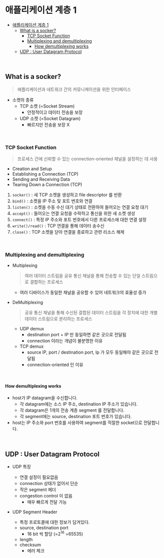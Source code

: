 # 애플리케이션 계층 1
<!-- TOC -->

- [애플리케이션 계층 1](#%EC%95%A0%ED%94%8C%EB%A6%AC%EC%BC%80%EC%9D%B4%EC%85%98-%EA%B3%84%EC%B8%B5-1)
    - [What is a socker?](#what-is-a-socker)
        - [TCP Socket Function](#tcp-socket-function)
        - [Multiplexing and demultiplexing](#multiplexing-and-demultiplexing)
            - [How demultiplexing works](#how-demultiplexing-works)
    - [UDP : User Datagram Protocol](#udp--user-datagram-protocol)

<!-- /TOC -->

<br>

## What is a socker?

> 애플리케이션과 네트워크 간의 커뮤니케이션을 위한 인터페이스

- 소켓의 종류
    - TCP 소켓 (=Socket Stream)
        - 안정적이고 데이터 전송을 보장
    - UDP 소켓 (=Socket Datagram)
        - 빠르지만 전송을 보장 X

<br>

### TCP Socket Function

> 프로세스 간에 신뢰할 수 있는 connection-oriented 채널을 설정하는 데 사용

- Creation and Setup
- Establishing a Connection (TCP)
- Sending and Receiving Data
- Tearing Down a Connection (TCP)

1. `socker()` : 새 TCP 소켓을 생성하고 file descriptor 를 반환
2. `bind()` : 소켓을 IP 주소 및 포트 번호와 연결
3. `listen()` : 소켓을 수동 수신 대기 상태로 전환하여 들어오는 연결 요청 대기
4. `accept()` : 들어오는 연결 요청을 수락하고 통신을 위한 새 소켓 생성
5. `connect()` : 특정 IP 주소와 포트 번호에서 다른 프로세스에 대한 연결 설정
6. `write()/read()` : TCP 연결을 통해 데이터 송수신
7. `close()` : TCP 소켓을 닫아 연결을 종료하고 관련 리소스 해제

<br>

### Multiplexing and demultiplexing

- Multiplexing
    > 여러 데이터 스트림을 공유 통신 채널을 통해 전송할 수 있는 단일 스트림으로 결합하는 프로세스
    - 여러 디바이스가 동일한 채널을 공유할 수 있어 네트워크의 효율성 증가

- DeMultiplexing
    > 공유 통신 채널을 통해 수신된 결합된 데이터 스트림을 각 장치에 대한 개별 데이터 스트림으로 분리하는 프로세스
    - UDP demux
        - destination port + IP 만 동일하면 같은 곳으로 전달됨
        - connection 이라는 개념이 불분명한 이유
    - TCP demux
        - source IP, port / destination port, Ip 가 모두 동일해야 같은 곳으로 전달됨
        - connection-oriented 인 이유

<br>

#### How demultiplexing works

- host가 IP datagram을 수신합니다.
    - 각 datagram에는 소스 IP 주소, destination IP 주소가 있습니다.
    - 각 datagram은 1개의 전송 계층 segment 를 전달합니다.
    - 각 segment에는 source, destination 포트 번호가 있습니다.
- host는 IP 주소와 port 번호를 사용하여 segment를 적절한 socket으로 전달합니다.

<br>

## UDP : User Datagram Protocol

- UDP 특징
    - 연결 설정이 필요없음
    - connection 상태가 없어서 단순
    - 작은 segment 헤더
    - congestion control 이 없음
        - 매우 빠르게 전달 가능

- UDP Segment Header
    - 특정 프로토콜에 대한 정보가 담겨있다.
    - source, destination port
        - 16 bit 씩 할당 (=2<sup>16</sup> =65535)
    - length
    - checksum
        - 에러 체크
